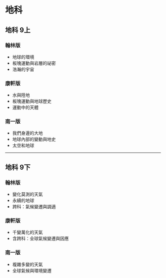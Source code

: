 # 地科

## 地科 9上

### 翰林版
- 地球的環境
- 板塊運動與岩層的祕密
- 浩瀚的宇宙

### 康軒版
- 水與陸地
- 板塊運動與地球歷史
- 運動中的天體

### 南一版
- 我們身邊的大地
- 地球內部的變動與地史
- 太空和地球

---

## 地科 9下

### 翰林版
- 變化莫測的天氣
- 永續的地球
- 跨科：氣候變遷與調適 

### 康軒版
- 千變萬化的天氣
- 含跨科：全球氣候變遷與因應

### 南一版
- 複雜多變的天氣
- 全球氣候與環境變遷

